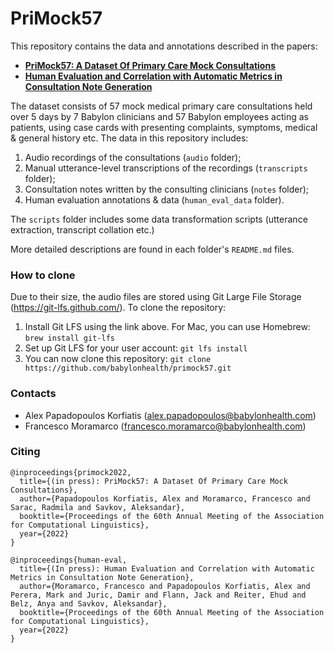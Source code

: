 # PriMock57

This repository contains the data and annotations described in the papers:
* [**PriMock57: A Dataset Of Primary Care Mock Consultations**](https://arxiv.org/abs/2204.00333)
* [**Human Evaluation and Correlation with Automatic Metrics in Consultation Note Generation**](https://arxiv.org/abs/2204.00447)

The dataset consists of 57 mock medical primary care consultations held over 
5 days by 7 Babylon clinicians and 57 Babylon employees acting 
as patients, using case cards  with presenting complaints, symptoms, medical 
& general history etc. The data in this repository includes:
1) Audio recordings of the consultations (`audio` folder);
2) Manual utterance-level transcriptions of the recordings (`transcripts` folder);
3) Consultation notes written by the consulting clinicians (`notes` folder);
4) Human evaluation annotations & data (`human_eval_data` folder).

The `scripts` folder includes some data transformation scripts
(utterance extraction, transcript collation etc.)

More detailed descriptions are found in each folder's `README.md` files.

### How to clone
Due to their size, the audio files are stored using Git Large File Storage
(https://git-lfs.github.com/). To clone the repository:
1. Install Git LFS using the link above. For Mac, you can use Homebrew:
`brew install git-lfs`
2. Set up Git LFS for your user account: `git lfs install`
3. You can now clone this repository: `git clone https://github.com/babylonhealth/primock57.git`

### Contacts
* Alex Papadopoulos Korfiatis (alex.papadopoulos@babylonhealth.com)
* Francesco Moramarco (francesco.moramarco@babylonhealth.com)

### Citing
```
@inproceedings{primock2022,
  title={(in press): PriMock57: A Dataset Of Primary Care Mock Consultations},
  author={Papadopoulos Korfiatis, Alex and Moramarco, Francesco and Sarac, Radmila and Savkov, Aleksandar},
  booktitle={Proceedings of the 60th Annual Meeting of the Association for Computational Linguistics},
  year={2022}
}
```

```
@inproceedings{human-eval,
  title={(In press): Human Evaluation and Correlation with Automatic Metrics in Consultation Note Generation},
  author={Moramarco, Francesco and Papadopoulos Korfiatis, Alex and Perera, Mark and Juric, Damir and Flann, Jack and Reiter, Ehud and Belz, Anya and Savkov, Aleksandar},
  booktitle={Proceedings of the 60th Annual Meeting of the Association for Computational Linguistics},
  year={2022}
}
```
